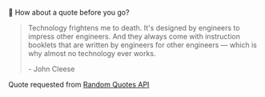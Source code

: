 📣 How about a quote before you go?

> Technology frightens me to death. It's designed by engineers to impress other engineers. And they always come with instruction booklets that are written by engineers for other engineers — which is why almost no technology ever works.
>
> <p>- John Cleese</p>

Quote requested from [Random Quotes API](https://github.com/lukePeavey/quotable)

